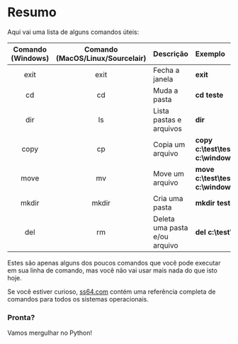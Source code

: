 # Resumo

Aqui vai uma lista de alguns comandos úteis:

| Comando \(Windows\) | Comando \(MacOS/Linux/Sourcelair\) | Descrição | Exemplo |
| :---: | :---: | :--- | :--- |
| exit | exit | Fecha a janela | **exit** |
| cd | cd | Muda a pasta | **cd teste** |
| dir | ls | Lista pastas e arquivos | **dir** |
| copy | cp | Copia um arquivo | **copy c:\test\test.txt c:\windows\test.txt** |
| move | mv | Move um arquivo | **move c:\test\test.txt c:\windows\test.txt** |
| mkdir | mkdir | Cria uma pasta | **mkdir teste** |
| del | rm | Deleta uma pasta e/ou arquivo | **del c:\test\test.txt** |

Estes são apenas alguns dos poucos comandos que você pode executar em sua linha de comando, mas você não vai usar mais nada do que isto hoje.

Se você estiver curioso, [ss64.com](https://github.com/AfroPython/tutorial/tree/6d55ca253a1036297f8107f0eb62852ca1d585d9/linha_de_comando/ss64.com) contém uma referência completa de comandos para todos os sistemas operacionais.

### Pronta?

Vamos mergulhar no Python!

